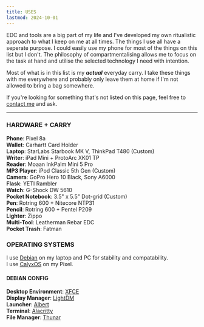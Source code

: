 ```yaml
---
title: USES
lastmod: 2024-10-01
---
```


EDC and tools are a big part of my life and I've developed my own ritualistic approach to what I keep on me at all times. The things I use all have a seperate purpose. I could easily use my phone for most of the things on this list but I don't. The philosophy of compartmentalising allows me to focus on the task at hand and utilise the selected technology I need with intention.

Most of what is in this list is my ***actual*** everyday carry. I take these things with me everywhere and probably only leave them at home if I'm not allowed to bring a bag somewhere.

If you're looking for something that's not listed on this page, feel free to [contact me](/contact) and ask.

---

### HARDWARE + CARRY

**Phone**: Pixel 8a\
**Wallet**: Carhartt Card Holder\
**Laptop**: StarLabs Starbook MK V, ThinkPad T480 (Custom)\
**Writer**: iPad Mini + ProtoArc XK01 TP\
**Reader**: Moaan InkPalm Mini 5 Pro\
**MP3 Player**: iPod Classic 5th Gen (Custom)\
**Camera**: GoPro Hero 10 Black, Sony A6000\
**Flask**: YETI Rambler\
**Watch**: G-Shock DW 5610\
**Pocket Notebook**: 3.5" x 5.5" Dot-grid (Custom)\
**Pen**: Rotring 600 + Nitecore NTP31\
**Pencil**: Rotring 600 + Pentel P209\
**Lighter**: Zippo\
**Multi-Tool**: Leatherman Rebar EDC\
**Pocket Trash**: Fatman

### OPERATING SYSTEMS

I use [Debian](https://www.debian.org/) on my laptop and PC for stability and compatability.\
I use [CalyxOS](https://calyxos.org/) on my Pixel.

#### DEBIAN CONFIG

**Desktop Environment**: [XFCE](https://xfce.org/)\
**Display Manager**: [LightDM](https://github.com/canonical/lightdm)\
**Launcher**: [Albert](https://github.com/albertlauncher/albert)\
**Terminal**: [Alacritty](https://github.com/alacritty/alacritty)\
**File Manager**: [Thunar](https://github.com/xfce-mirror/thunar)